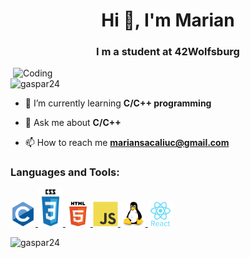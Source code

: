 <h1 align="center">Hi 👋, I'm Marian</h1>
<h3 align="center">I m a student at 42Wolfsburg</h3>

 <img align="right" alt="Coding" src="https://media1.giphy.com/media/v1.Y2lkPTc5MGI3NjExN3BsNnFwc3J1aGJ0ZWxubTlyeGI4N2NhOThrZjk5MHIwcXlkYWZtNiZlcD12MV9pbnRlcm5hbF9naWZfYnlfaWQmY3Q9Zw/bGgsc5mWoryfgKBx1u/giphy.gif" width="500"> 
<p align="left"> <img src="https://komarev.com/ghpvc/?username=gaspar24&label=Profile%20views&color=0e75b6&style=flat" alt="gaspar24" /> </p>

- 🌱 I’m currently learning **C/C++ programming**

- 💬 Ask me about **C/C++**

- 📫 How to reach me **mariansacaliuc@gmail.com**

<h3 align="left">Languages and Tools:</h3>
<p align="left"> <a href="https://www.cprogramming.com/" target="_blank" rel="noreferrer"> <img src="https://raw.githubusercontent.com/devicons/devicon/master/icons/c/c-original.svg" alt="c" width="40" height="40"/> </a> <a href="https://www.w3schools.com/css/" target="_blank" rel="noreferrer"> <img src="https://raw.githubusercontent.com/devicons/devicon/master/icons/css3/css3-original-wordmark.svg" alt="css3" width="40" height="60"/> </a> <a href="https://www.w3.org/html/" target="_blank" rel="noreferrer"> <img src="https://raw.githubusercontent.com/devicons/devicon/master/icons/html5/html5-original-wordmark.svg" alt="html5" width="40" height="40"/> </a> <a href="https://developer.mozilla.org/en-US/docs/Web/JavaScript" target="_blank" rel="noreferrer"> <img src="https://raw.githubusercontent.com/devicons/devicon/master/icons/javascript/javascript-original.svg" alt="javascript" width="40" height="40"/> </a> <a href="https://www.linux.org/" target="_blank" rel="noreferrer"> <img src="https://raw.githubusercontent.com/devicons/devicon/master/icons/linux/linux-original.svg" alt="linux" width="40" height="40"/> </a> <a href="https://reactjs.org/" target="_blank" rel="noreferrer"> <img src="https://raw.githubusercontent.com/devicons/devicon/master/icons/react/react-original-wordmark.svg" alt="react" width="40" height="40"/> </a> </p>

<p><img  height="150px" src="https://user-images.githubusercontent.com/74038190/212750147-854a394f-fee9-4080-9770-78a4b7ece53f.gif" alt="gaspar24" /></p>

